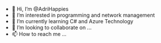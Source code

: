 - 👋 Hi, I’m @AdriHappies
- 👀 I’m interested in programming and network management
- 🌱 I’m currently learning C# and Azure Technology
- 💞️ I’m looking to collaborate on ...
- 📫 How to reach me ...

<!---
AdriHappies/AdriHappies is a ✨ special ✨ repository because its `README.md` (this file) appears on your GitHub profile.
You can click the Preview link to take a look at your changes.
--->
